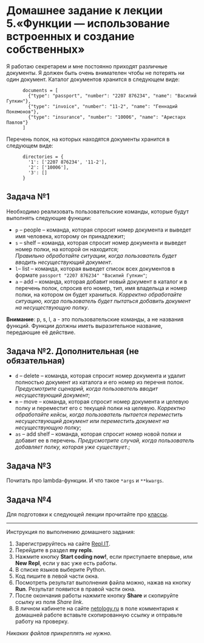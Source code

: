 # Домашнее задание к лекции 5.«Функции — использование встроенных и создание собственных»

Я работаю секретарем и мне постоянно приходят различные документы. Я должен быть очень внимателен чтобы не потерять ни один документ. Каталог документов хранится в следующем виде:

```
      documents = [
        {"type": "passport", "number": "2207 876234", "name": "Василий Гупкин"},
        {"type": "invoice", "number": "11-2", "name": "Геннадий Покемонов"},
        {"type": "insurance", "number": "10006", "name": "Аристарх Павлов"}
      ]
```    
Перечень полок, на которых находятся документы хранится в следующем виде:

```
      directories = {
        '1': ['2207 876234', '11-2'],
        '2': ['10006'],
        '3': []
      }
```

## Задача №1
Необходимо реализовать пользовательские команды, которые будут выполнять следующие функции:

* `p` – people – команда, которая спросит номер документа и выведет имя человека, которому он принадлежит;
* `s` – shelf – команда, которая спросит номер документа и выведет номер полки, на которой он находится;  
*Правильно обработайте ситуации, когда пользователь будет вводить несуществующий документ*.
* `l`– list – команда, которая выведет список всех документов в формате `passport "2207 876234" "Василий Гупкин"`;
* `a` – add – команда, которая добавит новый документ в каталог и в перечень полок, спросив его номер, тип, имя владельца и номер полки, на котором он будет храниться. *Корректно обработайте ситуацию, когда пользователь будет пытаться добавить документ на несуществующую полку*.

**Внимание**: p, s, l, a - это пользовательские команды, а не названия функций. Функции должны иметь выразительное название, передающие её действие.

## Задача №2. Дополнительная (не обязательная)
* `d` – delete – команда, которая спросит номер документа и удалит полностью документ из каталога и его номер из перечня полок. *Предусмотрите сценарий, когда пользователь вводит несуществующий документ*;
* `m` – move – команда, которая спросит номер документа и целевую полку и переместит его с текущей полки на целевую. *Корректно обработайте кейсы, когда пользователь пытается переместить несуществующий документ или переместить документ на несуществующую полку*;
* `as` – add shelf – команда, которая спросит номер новой полки и добавит ее в перечень. *Предусмотрите случай, когда пользователь добавляет полку, которая уже существует*.;

## Задача №3
Почитать про lambda-функции. И что такое `*args` и `**kwargs`.

## Задача №4
Для подготовки к следующей лекции прочитайте про [классы](https://pythonworld.ru/osnovy/obektno-orientirovannoe-programmirovanie-obshhee-predstavlenie.html).

---
Инструкция по выполнению домашнего задания:

1. Зарегистрируйтесь на сайте [Repl.IT](https://repl.it/).
2. Перейдите в раздел **my repls**.
3. Нажмите кнопку **Start coding now!**, если приступаете впервые, или **New Repl**, если у вас уже есть работы.
4. В списке языков выберите Python.
5. Код пишите в левой части окна.
6. Посмотреть результат выполнения файла можно, нажав на кнопку **Run**. Результат появится в правой части окна.
7. После окончания работы нажмите кнопку **Share** и скопируйте ссылку из поля *Share link*.
8. В личном кабинете на сайте [netology.ru](http://netology.ru/) в поле комментария к домашней работе вставьте скопированную ссылку и отправьте работу на проверку.

*Никаких файлов прикреплять не нужно.*